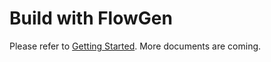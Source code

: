 # Build with FlowGen

Please refer to [Getting Started](../../getting-started/). More documents are coming.
